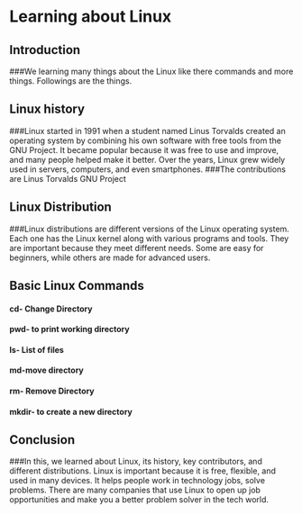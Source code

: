 # Learning about Linux

## Introduction
###We learning many things about the Linux like there commands and more things. Followings are the things.

## Linux history
###Linux started in 1991 when a student named Linus Torvalds created an operating system by combining his own software with free tools from the GNU Project. It became popular because it was free to use and improve, and many people helped make it better. Over the years, Linux grew widely used in servers, computers, and even smartphones.
###The contributions are
Linus Torvalds
GNU Project

## Linux Distribution
###Linux distributions are different versions of the Linux operating system. Each one has the Linux kernel along with various programs and tools. They are important because they meet different needs. Some are easy for beginners, while others are made for advanced users.

## Basic Linux Commands
#### cd- Change Directory
#### pwd- to print working directory
#### ls- List of files
#### md-move directory
#### rm- Remove Directory
####  mkdir- to create a new directory


## Conclusion
###In this, we learned about Linux, its history, key contributors, and different distributions. Linux is important because it is free, flexible, and used in many devices. It helps people work in technology jobs, solve problems. There are many companies that use Linux to open up job opportunities and make you a better problem solver in the tech world.

